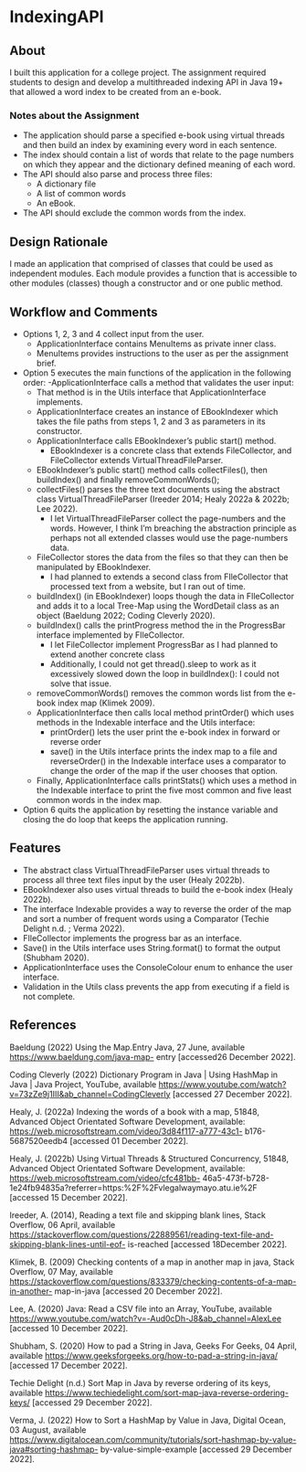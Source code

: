 # IndexingAPI
## About
I built this application for a college project. The assignment required students to design and develop a multithreaded indexing API in Java 19+ that allowed a word index to be created from an e-book. 

### Notes about the Assignment
- The application should parse a specified e-book using virtual threads and then build an index by examining every word in each sentence.
- The index should contain a list of words that relate to the page numbers on which they appear and the dictionary defined meaning of each word.
- The API should also parse and process three files:
  - A dictionary file
  - A list of common words
  - An eBook.
- The API should exclude the common words from the index.

## Design Rationale
I made an application that comprised of classes that could be used as independent modules. 
Each module provides a function that is accessible to other modules (classes) though a constructor and or one public method.

## Workflow and Comments
- Options 1, 2, 3 and 4 collect input from the user.
  - ApplicationInterface contains MenuItems as private inner class.
  - MenuItems provides instructions to the user as per the assignment brief.
- Option 5 executes the main functions of the application in the following order:
  -ApplicationInterface calls a method that validates the user input:
    - That method is in the Utils interface that ApplicationInterface implements.
  - ApplicationInterface creates an instance of EBookIndexer which takes the file paths from steps 1, 2 and 3 as parameters in its constructor.
  - ApplicationInterface calls EBookIndexer’s public start() method.
    - EBookIndexer is a concrete class that extends FileCollector, and FileCollector extends VirtualThreadFileParser.
  - EBookIndexer’s public start() method calls collectFiles(), then buildIndex() and finally removeCommonWords();
  - collectFiles() parses the three text documents using the abstract class VirtualThreadFileParser (Ireeder 2014; Healy 2022a & 2022b; Lee 2022).
    - I let VirtualThreadFileParser collect the page-numbers and the words. However, I think I’m breaching the abstraction principle as perhaps not all extended classes would use the page-numbers data.
  - FileCollector stores the data from the files so that they can then be manipulated by EBookIndexer.
    - I had planned to extends a second class from FIleCollector that processed text from a website, but I ran out of time.
  - buildIndex() (in EBookIndexer) loops though the data in FIleCollector and adds it to a local Tree-Map using the WordDetail class as an object (Baeldung 2022; Coding Cleverly 2020).
  - buildIndex() calls the printProgress method the in the ProgressBar interface implemented by FIleCollector.
    - I let FileCollector implement ProgressBar as I had planned to extend another concrete class
    - Additionally, I could not get thread().sleep to work as it excessively slowed down the loop in buildIndex(): I could not solve that issue.
  - removeCommonWords() removes the common words list from the e-book index map (Klimek 2009).
  - ApplicationInterface then calls local method printOrder() which uses methods in the Indexable interface and the Utils interface:
    - printOrder() lets the user print the e-book index in forward or reverse order
    - save() in the Utils interface prints the index map to a file and reverseOrder() in the Indexable interface uses a comparator to change the order of the map if the user chooses that option.
  - Finally, ApplicationInterface calls printStats() which uses a method in the Indexable interface to print the five most common and five least common words in the index map.
- Option 6 quits the application by resetting the instance variable and closing the do loop that keeps the application running.

## Features
- The abstract class VirtualThreadFileParser uses virtual threads to process all three text files input by the user (Healy 2022b).
- EBookIndexer also uses virtual threads to build the e-book index (Healy 2022b).
- The interface Indexable provides a way to reverse the order of the map and sort a number of frequent words using a Comparator (Techie Delight n.d. ; Verma 2022).
- FIleCollector implements the progress bar as an interface.
- Save() in the Utils interface uses String.format() to format the output (Shubham 2020).
- ApplicationInterface uses the ConsoleColour enum to enhance the user interface.
- Validation in the Utils class prevents the app from executing if a field is not complete.

## References
Baeldung (2022) Using the Map.Entry Java, 27 June, available https://www.baeldung.com/java-map- entry [accessed26 December 2022].

Coding Cleverly (2022) Dictionary Program in Java | Using HashMap in Java | Java Project, YouTube, available https://www.youtube.com/watch?v=73zZe9j1III&ab_channel=CodingCleverly [accessed 27 December 2022].

Healy, J. (2022a) Indexing the words of a book with a map, 51848, Advanced Object Orientated Software Development, available: https://web.microsoftstream.com/video/3d84f117-a777-43c1- b176-5687520eedb4 [accessed 01 December 2022].

Healy, J. (2022b) Using Virtual Threads & Structured Concurrency, 51848, Advanced Object Orientated Software Development, available: https://web.microsoftstream.com/video/cfc481bb- 46a5-473f-b728-1e24fb94835a?referrer=https:%2F%2Fvlegalwaymayo.atu.ie%2F [accessed 15 December 2022].

Ireeder, A. (2014), Reading a text file and skipping blank lines, Stack Overflow, 06 April, available https://stackoverflow.com/questions/22889561/reading-text-file-and-skipping-blank-lines-until-eof- is-reached [accessed 18December 2022].

Klimek, B. (2009) Checking contents of a map in another map in java, Stack Overflow, 07 May, available https://stackoverflow.com/questions/833379/checking-contents-of-a-map-in-another- map-in-java [accessed 20 December 2022].

Lee, A. (2020) Java: Read a CSV file into an Array, YouTube, available https://www.youtube.com/watch?v=-Aud0cDh-J8&ab_channel=AlexLee [accessed 10 December 2022].

Shubham, S. (2020) How to pad a String in Java, Geeks For Geeks, 04 April, available https://www.geeksforgeeks.org/how-to-pad-a-string-in-java/ [accessed 17 December 2022].

Techie Delight (n.d.) Sort Map in Java by reverse ordering of its keys, available https://www.techiedelight.com/sort-map-java-reverse-ordering-keys/ [accessed 29 December 2022].

Verma, J. (2022) How to Sort a HashMap by Value in Java, Digital Ocean, 03 August, available https://www.digitalocean.com/community/tutorials/sort-hashmap-by-value-java#sorting-hashmap- by-value-simple-example [accessed 29 December 2022].
